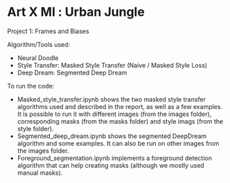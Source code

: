 # Art X Ml : Urban Jungle

Project 1: Frames and Biases

Algorithm/Tools used:

- Neural Doodle
- Style Transfer: Masked Style Transfer (Naive / Masked Style Loss)
- Deep Dream: Segmented Deep Dream

To run the code:

- Masked_style_transfer.ipynb shows the two masked style transfer algorithms used and described in the report, as well as a few examples. It is possible to run it with different images (from the images folder), corresponding masks (from the masks folder) and style imags (from the style folder).
- Segmented_deep_dream.ipynb shows the segmented DeepDream algorithm and some examples. It can also be run on other images from the images folder.
- Foreground_segmentation.ipynb implements a foreground detection algorithm that can help creating masks (although we mostly used manual masks).